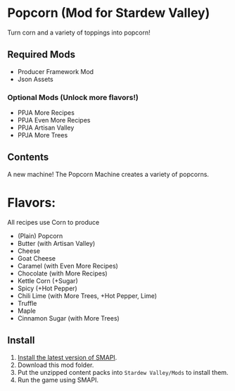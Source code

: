 # Popcorn (Mod for Stardew Valley)
Turn corn and a variety of toppings into popcorn!
## Required Mods
- Producer Framework Mod
- Json Assets
### Optional Mods (Unlock more flavors!)
- PPJA More Recipes
- PPJA Even More Recipes
- PPJA Artisan Valley
- PPJA More Trees
## Contents
A new machine! The Popcorn Machine creates a variety of popcorns.
# Flavors:
All recipes use Corn to produce
- (Plain) Popcorn
- Butter (with Artisan Valley)
- Cheese
- Goat Cheese
- Caramel (with Even More Recipes)
- Chocolate (with More Recipes)
- Kettle Corn (+Sugar)
- Spicy (+Hot Pepper)
- Chili Lime (with More Trees, +Hot Pepper, Lime)
- Truffle
- Maple
- Cinnamon Sugar (with More Trees)
## Install
1. [Install the latest version of SMAPI](https://smapi.io/).
2. Download this mod folder.
3. Put the unzipped content packs into `Stardew Valley/Mods` to install them.
4. Run the game using SMAPI.